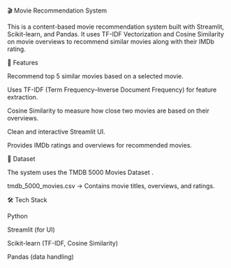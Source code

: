 🎬 Movie Recommendation System

This is a content-based movie recommendation system built with Streamlit, Scikit-learn, and Pandas.
It uses TF-IDF Vectorization and Cosine Similarity on movie overviews to recommend similar movies along with their IMDb rating.

🚀 Features

Recommend top 5 similar movies based on a selected movie.

Uses TF-IDF (Term Frequency–Inverse Document Frequency) for feature extraction.

Cosine Similarity to measure how close two movies are based on their overviews.

Clean and interactive Streamlit UI.

Provides IMDb ratings and overviews for recommended movies.

📂 Dataset

The system uses the TMDB 5000 Movies Dataset
.

tmdb_5000_movies.csv → Contains movie titles, overviews, and ratings.

🛠️ Tech Stack

Python

Streamlit (for UI)

Scikit-learn (TF-IDF, Cosine Similarity)

Pandas (data handling)
